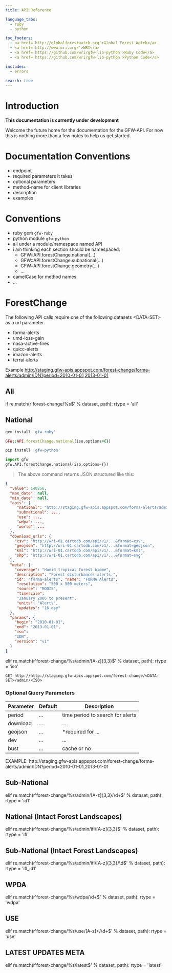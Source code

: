 ```yaml
---
title: API Reference

language_tabs:
  - ruby
  - python

toc_footers:
  - <a href='http://globalforestwatch.org'>Global Forest Watch</a>
  - <a href='http://www.wri.org/'>WRI</a>
  - <a href='https://github.com/wri/gfw-lib-python'>Ruby Code</a>
  - <a href='https://github.com/wri/gfw-lib-python'>Python Code</a>

includes:
  - errors

search: true
---
```


# Introduction

**This documentation is currently under development**

Welcome the future home for the documentation for the GFW-API. For now this is nothing more than a few notes to help us get started.

# Documentation Conventions

* endpoint
* required parameters it takes
* optional parameters
* method-name for client libraries
* description
* examples

# Conventions

* ruby gem `gfw-ruby`
* python module `gfw-python`
* all under a module/namespace named API
* i am thinking each section should be namespaced:
  - GFW::API.forestChange.national(...)
  - GFW::API.forestChange.subnational(...)
  - GFW::API.forestChange.geometry(...)
  - ...
* camelCase for method names
* ...

# ForestChange

The following API calls require one of the following datasets \<DATA-SET\> as a url parameter.

* forma-alerts
* umd-loss-gain
* nasa-active-fires
* quicc-alerts
* imazon-alerts
* terrai-alerts

Example http://staging.gfw-apis.appspot.com/forest-change/forma-alerts/admin/IDN?period=2010-01-01,2013-01-01

## All

if re.match(r'forest-change/%s$' % dataset, path):
    rtype = 'all'

## National

```ruby
gem install 'gfw-ruby'

GFW::API.forestChange.national(iso,options={})
```

```python
pip install 'gfw-python'

import gfw
gfw.API.forestChange.national(iso,options={})

```

> The above command returns JSON structured like this:

```json
{
  "value": 140256,
  "max_date": null, 
  "min_date": null,
  "apis": {
     "national": "http://staging.gfw-apis.appspot.com/forma-alerts/admin{/iso}{?period,download,bust,dev}", 
     "subnational": ..., 
     "use": ..., 
     "wdpa": ..., 
     "world": ...
  }, 
  "download_urls": {
    "csv": "http://wri-01.cartodb.com/api/v1/...&format=csv", 
    "geojson": "http://wri-01.cartodb.com/v1/...&format=geojson",
    "kml": "http://wri-01.cartodb.com/api/v1/...&format=kml", 
    "shp": "http://wri-01.cartodb.com/api/v1/...&format=svg"
  }, 
  "meta": {
    "coverage": "Humid tropical forest biome", 
    "description": "Forest disturbances alerts.", 
    "id": "forma-alerts", "name": "FORMA Alerts",
     "resolution": "500 x 500 meters", 
     "source": "MODIS", 
     "timescale": 
     "January 2006 to present", 
     "units": "Alerts", 
     "updates": "16 day"
  }, 
  "params": {
    "begin": "2010-01-01", 
    "end": "2013-01-01", 
    "iso": 
    "IDN", 
    "version": "v1"
  }
}
```

elif re.match(r'forest-change/%s/admin/[A-z]{3,3}$' % dataset, path):
    rtype = 'iso'

`GET http://http://staging.gfw-apis.appspot.com/forest-change/<DATA-SET>/admin/<ISO>`

### Optional Query Parameters
Parameter | Default | Description
--------- | ------- | -------- 
period | ... | time period to search for alerts
download | ... | ...
geojson | ... | *required for ...  
dev | ... | ...
bust | ... | cache or no

<aside class="success">
EXAMPLE: http://staging.gfw-apis.appspot.com/forest-change/forma-alerts/admin/IDN?period=2010-01-01,2013-01-01
</aside>

## Sub-National

elif re.match(r'forest-change/%s/admin/[A-z]{3,3}/\d+$' % dataset, path):
    rtype = 'id1'

## National (Intact Forest Landscapes)

elif re.match(r'forest-change/%s/admin/ifl/[A-z]{3,3}$' % dataset, path):
    rtype = 'ifl'

## Sub-National (Intact Forest Landscapes)

elif re.match(r'forest-change/%s/admin/ifl/[A-z]{3,3}/\d$' % dataset, path):
    rtype = 'ifl_id1'        

## WPDA

elif re.match(r'forest-change/%s/wdpa/\d+$' % dataset, path):
    rtype = 'wdpa'

## USE

elif re.match(r'forest-change/%s/use/[A-z]+/\d+$' % dataset, path):
    rtype =  'use'

## LATEST UPDATES META

elif re.match(r'forest-change/%s/latest$' % dataset, path):
    rtype = 'latest'

